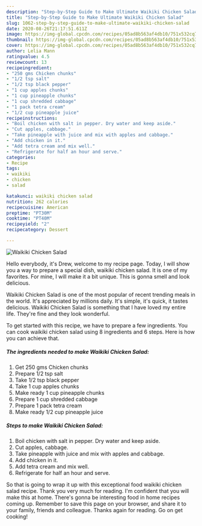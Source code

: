 ```yaml
---
description: "Step-by-Step Guide to Make Ultimate Waikiki Chicken Salad"
title: "Step-by-Step Guide to Make Ultimate Waikiki Chicken Salad"
slug: 1062-step-by-step-guide-to-make-ultimate-waikiki-chicken-salad
date: 2020-08-26T21:17:51.611Z
image: https://img-global.cpcdn.com/recipes/05ad8b563af4db10/751x532cq70/waikiki-chicken-salad-recipe-main-photo.jpg
thumbnail: https://img-global.cpcdn.com/recipes/05ad8b563af4db10/751x532cq70/waikiki-chicken-salad-recipe-main-photo.jpg
cover: https://img-global.cpcdn.com/recipes/05ad8b563af4db10/751x532cq70/waikiki-chicken-salad-recipe-main-photo.jpg
author: Lelia Mann
ratingvalue: 4.5
reviewcount: 13
recipeingredient:
- "250 gms Chicken chunks"
- "1/2 tsp salt"
- "1/2 tsp black pepper"
- "1 cup apples chunks"
- "1 cup pineapple chunks"
- "1 cup shredded cabbage"
- "1 pack tetra cream"
- "1/2 cup pineapple juice"
recipeinstructions:
- "Boil chicken with salt in pepper. Dry water and keep aside."
- "Cut apples, cabbage."
- "Take pineapple with juice and mix with apples and cabbage."
- "Add chicken in it."
- "Add tetra cream and mix well."
- "Refrigerate for half an hour and serve."
categories:
- Recipe
tags:
- waikiki
- chicken
- salad

katakunci: waikiki chicken salad 
nutrition: 262 calories
recipecuisine: American
preptime: "PT30M"
cooktime: "PT40M"
recipeyield: "2"
recipecategory: Dessert

---
```



![Waikiki Chicken Salad](https://img-global.cpcdn.com/recipes/05ad8b563af4db10/751x532cq70/waikiki-chicken-salad-recipe-main-photo.jpg)

Hello everybody, it's Drew, welcome to my recipe page. Today, I will show you a way to prepare a special dish, waikiki chicken salad. It is one of my favorites. For mine, I will make it a bit unique. This is gonna smell and look delicious.

Waikiki Chicken Salad is one of the most popular of recent trending meals in the world. It's appreciated by millions daily. It's simple, it's quick, it tastes delicious. Waikiki Chicken Salad is something that I have loved my entire life. They're fine and they look wonderful.




To get started with this recipe, we have to prepare a few ingredients. You can cook waikiki chicken salad using 8 ingredients and 6 steps. Here is how you can achieve that.

<!--inarticleads1-->

##### The ingredients needed to make Waikiki Chicken Salad:

1. Get 250 gms Chicken chunks
1. Prepare 1/2 tsp salt
1. Take 1/2 tsp black pepper
1. Take 1 cup apples chunks
1. Make ready 1 cup pineapple chunks
1. Prepare 1 cup shredded cabbage
1. Prepare 1 pack tetra cream
1. Make ready 1/2 cup pineapple juice




<!--inarticleads2-->

##### Steps to make Waikiki Chicken Salad:

1. Boil chicken with salt in pepper. Dry water and keep aside.
1. Cut apples, cabbage.
1. Take pineapple with juice and mix with apples and cabbage.
1. Add chicken in it.
1. Add tetra cream and mix well.
1. Refrigerate for half an hour and serve.




So that is going to wrap it up with this exceptional food waikiki chicken salad recipe. Thank you very much for reading. I'm confident that you will make this at home. There's gonna be interesting food in home recipes coming up. Remember to save this page on your browser, and share it to your family, friends and colleague. Thanks again for reading. Go on get cooking!
